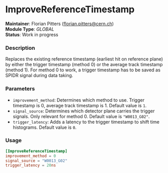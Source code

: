 # ImproveReferenceTimestamp
**Maintainer**: Florian Pitters (<florian.pitters@cern.ch>)  
**Module Type**: *GLOBAL*  
**Status**: Work in progress

### Description
Replaces the existing reference timestamp (earliest hit on reference plane) by either the trigger timestamp (method 0) or the average track timestamp (method 1). For method 0 to work, a trigger timestamp has to be saved as SPIDR signal during data taking.

### Parameters
* `improvement_method`: Determines which method to use. Trigger timestamp is 0, average track timestamp is 1. Default value is `1`.
* `signal_source`: Determines which detector plane carries the trigger signals. Only relevant for method 0. Default value is `"W0013_G02"`.
* `trigger_latency`: Adds a latency to the trigger timestamp to shift time histograms. Default value is `0`.

### Usage
```toml
[ImproveReferenceTimestamp]
improvement_method = 0
signal_source = "W0013_G02"
trigger_latency = 20ns
```
